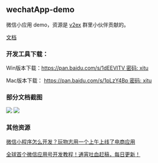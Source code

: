 ## wechatApp-demo

微信小应用 demo，资源是 [v2ex](https://www.v2ex.com/t/308015#reply60) 群里小伙伴贡献的。

[文档](http://notedown.cn/weixin/component/)

### 开发工具下载：

Win版本下载：https://pan.baidu.com/s/1dEEVITV 密码: xitu

Mac版本下载： https://pan.baidu.com/s/1pLzY4Bp 密码: xitu

### 部分文档截图

![](https://i.v2ex.co/85ZYCzYG.jpeg)
![](https://i.v2ex.co/0QqJn42x.png)

### 其他资源

[微信小程序怎么开发？玩物志用一个上午上线了电商应用](http://www.ifanr.com/721124)


[全球首个微信应用号开发教程！通宵吐血赶稿，每日更新！](https://my.oschina.net/wwnick/blog/750055)



